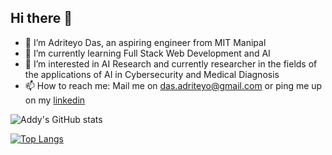 ## Hi there 👋

- 🔭 I’m Adriteyo Das, an aspiring engineer from MIT Manipal
- 🌱 I’m currently learning Full Stack Web Development and AI
- 👯 I’m interested in AI Research and currently researcher in the fields of the applications of AI in Cybersecurity and Medical Diagnosis
- 📫 How to reach me: Mail me on das.adriteyo@gmail.com or ping me up on my [linkedin](https://www.linkedin.com/in/adriteyo-das/)

![Addy's GitHub stats](https://github-readme-stats.vercel.app/api?username=Addy-Da-Baddy&show_icons=true&theme=radical)

[![Top Langs](https://github-readme-stats.vercel.app/api/top-langs/?usernameAddy-Da-Baddy&layout=donut-vertical)](https://github.comAddy-Da-Baddy/github-readme-stats)
